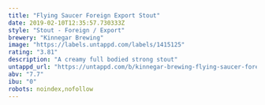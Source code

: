 ```yaml
---
title: "Flying Saucer Foreign Export Stout"
date: 2019-02-10T12:35:57.730333Z
style: "Stout - Foreign / Export"
brewery: "Kinnegar Brewing"
image: "https://labels.untappd.com/labels/1415125"
rating: "3.81"
description: "A creamy full bodied strong stout"
untappd_url: "https://untappd.com/b/kinnegar-brewing-flying-saucer-foreign-export-stout/1415125"
abv: "7.7"
ibu: "0"
robots: noindex,nofollow
---
```

